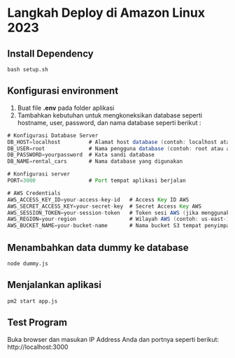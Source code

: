 # Langkah Deploy di Amazon Linux 2023
## Install Dependency
```
bash setup.sh
```
## Konfigurasi environment
1. Buat file **.env** pada folder aplikasi
2. Tambahkan kebutuhan untuk mengkoneksikan database seperti hostname, user, password, dan nama database seperti berikut :
```java
# Konfigurasi Database Server
DB_HOST=localhost         # Alamat host database (contoh: localhost atau IP server atau DNS)
DB_USER=root              # Nama pengguna database (contoh: root atau admin)
DB_PASSWORD=yourpassword  # Kata sandi database
DB_NAME=rental_cars       # Nama database yang digunakan

# Konfigurasi server
PORT=3000                 # Port tempat aplikasi berjalan

# AWS Credentials
AWS_ACCESS_KEY_ID=your-access-key-id   # Access Key ID AWS
AWS_SECRET_ACCESS_KEY=your-secret-key  # Secret Access Key AWS
AWS_SESSION_TOKEN=your-session-token   # Token sesi AWS (jika menggunakan kredensial sementara)
AWS_REGION=your-region                 # Wilayah AWS (contoh: us-east-1, us-west-2)
AWS_BUCKET_NAME=your-bucket-name       # Nama bucket S3 tempat penyimpanan backup
```
## Menambahkan data dummy ke database
```
node dummy.js
```
## Menjalankan aplikasi 
```
pm2 start app.js
```
## Test Program
Buka browser dan masukan IP Address Anda dan portnya seperti berikut: http://localhost:3000
